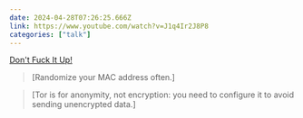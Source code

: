 ```yaml
---
date: 2024-04-28T07:26:25.666Z
link: https://www.youtube.com/watch?v=J1q4Ir2J8P8
categories: ["talk"]
---
```

[Don't Fuck It Up!](https://www.youtube.com/watch?v=J1q4Ir2J8P8)

> [Randomize your MAC address often.]

> [Tor is for anonymity, not encryption: you need to configure it to avoid sending unencrypted data.]

